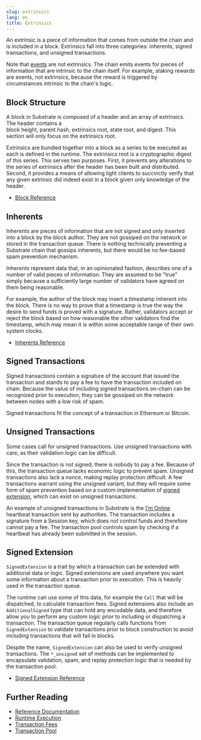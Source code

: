 ```yaml
---
slug: extrinsics
lang: en
title: Extrinsics
---
```


An extrinsic is a piece of information that comes from outside the chain and is included in a block.
Extrinsics fall into three categories: inherents, signed transactions, and unsigned transactions.

Note that [events](../runtime/events) are not extrinsics. The chain emits events for pieces of
information that are intrinsic to the chain itself. For example, staking rewards are events, not
extrinsics, because the reward is triggered by circumstances intrinsic to the chain's logic.

## Block Structure

A block in Substrate is composed of a header and an array of extrinsics. The header contains a  
block height, parent hash, extrinsics root, state root, and digest. This section will only focus on
the extrinsics root.

Extrinsics are bundled together into a block as a series to be executed as each is defined in the
runtime. The extrinsics root is a cryptographic digest of this series. This serves two purposes.
First, it prevents any alterations to the series of extrinsics after the header has been built and
distributed. Second, it provides a means of allowing light clients to succinctly verify that any
given extrinsic did indeed exist in a block given only knowledge of the header.

- [Block Reference](https://substrate.dev/rustdocs/master/sp_runtime/traits/trait.Block.html)

## Inherents

Inherents are pieces of information that are not signed and only inserted into a block by the block
author. They are not gossiped on the network or stored in the transaction queue. There is nothing
technically preventing a Substrate chain that gossips inherents, but there would be no fee-based
spam prevention mechanism.

Inherents represent data that, in an opinionated fashion, describes one of a number of valid pieces
of information. They are assumed to be "true" simply because a sufficiently large number of
validators have agreed on them being reasonable.

For example, the author of the block may insert a timestamp inherent into the block. There is no way
to prove that a timestamp is true the way the desire to send funds is proved with a signature.
Rather, validators accept or reject the block based on how reasonable the other validators find the
timestamp, which may mean it is within some acceptable range of their own system clocks.

- [Inherents Reference](https://substrate.dev/rustdocs/master/sp_inherents/index.html)

## Signed Transactions

Signed transactions contain a signature of the account that issued the transaction and stands to pay
a fee to have the transaction included on chain. Because the value of including signed transactions
on-chain can be recognized prior to execution, they can be gossiped on the network between nodes
with a low risk of spam.

Signed transactions fit the concept of a transaction in Ethereum or Bitcoin.

## Unsigned Transactions

Some cases call for unsigned transactions. Use unsigned transactions with care, as their validation
logic can be difficult.

Since the transaction is not signed, there is nobody to pay a fee. Because of this, the transaction
queue lacks economic logic to prevent spam. Unsigned transactions also lack a nonce, making replay
protection difficult. A few transactions warrant using the unsigned variant, but they will require
some form of spam prevention based on a custom implementation of
[signed extension](#signed-extension), which can exist on unsigned transactions.

An example of unsigned transactions in Substrate is the [I'm Online](../runtime/frame#im-online)
heartbeat transaction sent by authorities. The transaction includes a signature from a Session key,
which does not control funds and therefore cannot pay a fee. The transaction pool controls spam by
checking if a heartbeat has already been submitted in the session.

## Signed Extension

`SignedExtension` is a trait by which a transaction can be extended with additional data or logic.
Signed extensions are used anywhere you want some information about a transaction prior to
execution. This is heavily used in the transaction queue.

The runtime can use some of this data, for example the `Call` that will be dispatched, to calculate
transaction fees. Signed extensions also include an `AdditionalSigned` type that can hold any
encodable data, and therefore allow you to perform any custom logic prior to including or
dispatching a transaction. The transaction queue regularly calls functions from `SignedExtension` to
validate transactions prior to block construction to avoid including transactions that will fail in
blocks.

Despite the name, `SignedExtension` can also be used to verify unsigned transactions. The
`*_unsigned` set of methods can be implemented to encapsulate validation, spam, and replay
protection logic that is needed by the transaction pool.

- [Signed Extension Reference](https://substrate.dev/rustdocs/master/sp_runtime/traits/trait.SignedExtension.html)

## Further Reading

- [Reference Documentation](https://substrate.dev/rustdocs/master/sp_runtime/traits/trait.Extrinsic.html)
- [Runtime Execution](../runtime/execution)
- [Transaction Fees](../runtime/fees)
- [Transaction Pool](../learn-substrate/tx-pool)
